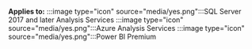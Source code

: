 **Applies to:** :::image type="icon" source="media/yes.png":::SQL Server 2017 and later Analysis Services :::image type="icon" source="media/yes.png":::Azure Analysis Services :::image type="icon" source="media/yes.png":::Power BI Premium